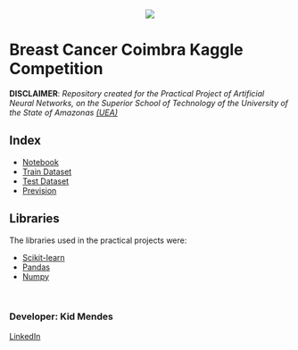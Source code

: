 <br/>
<p align="center">
  <img src="https://upload.wikimedia.org/wikipedia/commons/7/7c/Kaggle_logo.png">
</p>


# Breast Cancer Coimbra Kaggle Competition
 
**DISCLAIMER**: *Repository created for the Practical Project of Artificial Neural Networks, on the Superior School of Technology of the University of the State of Amazonas [(UEA)](http://www1.uea.edu.br/)*
       
         
## Index
* [Notebook](https://github.com/kidkmon/Breast-Cancer-Coimbra-Kaggle-competition/blob/master/Breast%20Cancer%20Coimbra%20Classification.ipynb)
* [Train Dataset](https://github.com/kidkmon/Breast-Cancer-Coimbra-Kaggle-competition/blob/master/train.csv)
* [Test Dataset](https://github.com/kidkmon/Breast-Cancer-Coimbra-Kaggle-competition/blob/master/test.csv)
* [Prevision](https://github.com/kidkmon/Breast-Cancer-Coimbra-Kaggle-competition/blob/master/prevision.csv)

## Libraries
The libraries used in the practical projects were:
   * [Scikit-learn](https://scikit-learn.org/stable/index.html)
   * [Pandas](https://pandas.pydata.org/)
   * [Numpy](http://www.numpy.org/)
   
<br/>
<div>
  <h3>Developer: Kid Mendes</h3>
  <a href="https://www.linkedin.com/in/kidmendes/">LinkedIn</a>  
</div>
